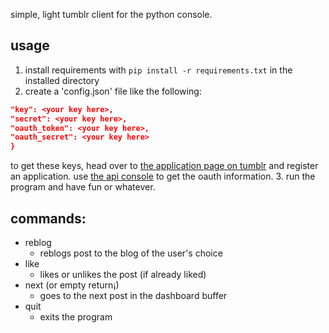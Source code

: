 simple, light tumblr client for the python console.

## usage
1. install requirements with `pip install -r requirements.txt` in the installed directory
2. create a 'config.json' file like the following:
  ```json {
  "key": <your key here>,
  "secret": <your key here>,
  "oauth_token": <your key here>,
  "oauth_secret": <your key here>
}
```
  to get these keys, head over to [the application page on tumblr](https://www.tumblr.com/oauth/apps) and register an application. use [the api console](https://api.tumblr.com/console/calls/user/info) to get the oauth information.
3. run the program and have fun or whatever.

## commands:
* reblog
    * reblogs post to the blog of the user's choice
* like
    * likes or unlikes the post (if already liked)
* next (or empty return¡)
    * goes to the next post in the dashboard buffer
* quit
    * exits the program

